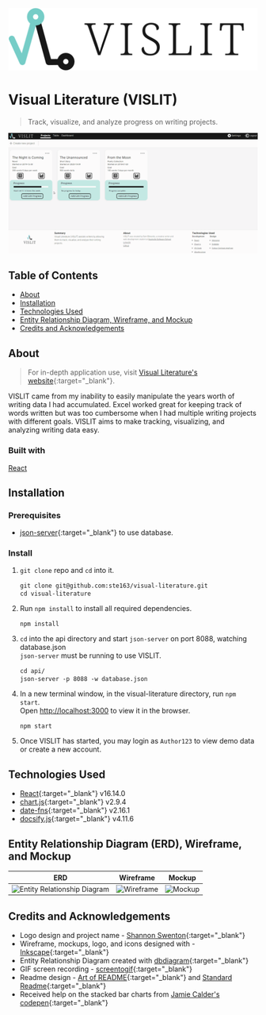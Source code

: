![VISLIT Logo](/readme-assets/readme_logo-title.svg)
# Visual Literature (VISLIT)
>Track, visualize, and analyze progress on writing projects. 

![VISLIT Overview GIF](/readme-assets/readme_overview.gif)

## Table of Contents
- [About](#About)
- [Installation](#Installation)
- [Technologies Used](#Technologies-Used)
- [Entity Relationship Diagram, Wireframe, and Mockup](#Entity-Relationship-Diagram-ERD-Wireframe-and-Mockup)
- [Credits and Acknowledgements](#Credits-and-Acknowledgements)

## About
>For in-depth application use, visit [Visual Literature's website](https://ste163.github.io/visual-literature/){:target="_blank"}.

VISLIT came from my inability to easily manipulate the years worth of writing data I had accumulated. Excel worked great for keeping track of words written but was too cumbersome when I had multiple writing projects with different goals. VISLIT aims to make tracking, visualizing, and analyzing writing data easy.

### Built with
<a href="https://www.reactjs.org/" target="_blank">React</a>

## Installation

### Prerequisites
- [json-server](https://github.com/typicode/json-server){:target="_blank"} to use database.

### Install
1. ```git clone``` repo and ```cd``` into it.
    ```
    git clone git@github.com:ste163/visual-literature.git
    cd visual-literature
    ```

2. Run ```npm install``` to install all required dependencies.
    ```
    npm install
    ```

3. ```cd``` into the api directory and start ```json-server``` on port 8088, watching database.json<br>
```json-server``` must be running to use VISLIT.
    ```
    cd api/
    json-server -p 8088 -w database.json
    ```

4. In a new terminal window, in the visual-literature directory, run ```npm start```.<br>
Open [http://localhost:3000](http://localhost:3000) to view it in the browser.
    ```
    npm start
    ```


5. Once VISLIT has started, you may login as ```Author123``` to view demo data or create a new account.


## Technologies Used
- [React](https://reactjs.org/){:target="_blank"} v16.14.0 <br>
- [chart.js](https://www.chartjs.org/){:target="_blank"} v2.9.4 <br>
- [date-fns](https://date-fns.org/){:target="_blank"} v2.16.1 <br>
- [docsify.js](https://docsify.js.org/){:target="_blank"} v4.11.6 <br>


## Entity Relationship Diagram (ERD), Wireframe, and Mockup
|ERD |Wireframe |Mockup |
| ------ | ------ | ------ |
| ![Entity Relationship Diagram](/readme-assets/readme_ERD.png) | ![Wireframe](/readme-assets/readme_wireframe.png) | ![Mockup](/readme-assets/readme_mockup.png)

## Credits and Acknowledgements
- Logo design and project name - [Shannon Swenton](https://www.etsy.com/uk/shop/theshanconnection){:target="_blank"} <br>
- Wireframe, mockups, logo, and icons designed with - [Inkscape](https://inkscape.org/){:target="_blank"} <br>
- Entity Relationship Diagram created with [dbdiagram](https://dbdiagram.io/){:target="_blank"} <br>
- GIF screen recording - [screentogif](https://www.screentogif.com/){:target="_blank"} <br>
- Readme design - [Art of README](https://github.com/noffle/art-of-readme#readme){:target="_blank"} and [Standard Readme](https://github.com/RichardLitt/standard-readme){:target="_blank"} <br>
- Received help on the stacked bar charts from [Jamie Calder's codepen](https://codepen.io/jamiecalder/pen/NrROeB?editors=0010){:target="_blank"} <br>